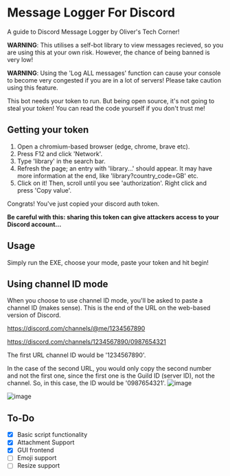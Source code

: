# Message Logger For Discord
A guide to Discord Message Logger by Oliver's Tech Corner!

**WARNING**: This utilises a self-bot library to view messages recieved, so you are using this at your own risk. However, the chance of being banned is very low!

**WARNING**: Using the 'Log ALL messages' function can cause your console to become very congested if you are in a lot of servers! Please take caution using this feature.

This bot needs your token to run. But being open source, it's not going to steal your token! You can read the code yourself if you don't trust me!


Getting your token
-----------------------
1. Open a chromium-based browser (edge, chrome, brave etc).
2. Press F12 and click 'Network'.
3. Type 'library' in the search bar.
4. Refresh the page; an entry with 'library...' should appear. It may have more information at the end, like 'library?country_code=GB' etc.
5. Click on it! Then, scroll until you see 'authorization'. Right click and press 'Copy value'. 

Congrats! You've just copied your discord auth token. 

**Be careful with this: sharing this token can give attackers access to your Discord account...**

Usage
---------------
Simply run the EXE, choose your mode, paste your token and hit begin!


Using channel ID mode
-----------------------------------------------
When you choose to use channel ID mode, you'll be asked to paste a channel ID (makes sense). This is the end of the URL on the web-based version of Discord.

https://discord.com/channels/@me/1234567890

https://discord.com/channels/1234567890/0987654321

The first URL channel ID would be '1234567890'.

In the case of the second URL, you would only copy the second number and not the first one, since the first one is the Guild ID (server ID), not the channel. So, in this case, the ID would be '0987654321'.
![image](https://user-images.githubusercontent.com/89639839/196053407-716bb34d-ba45-4be0-b984-1c23cfbfb667.png)

![image](https://user-images.githubusercontent.com/89639839/196053403-82cd87a1-ae17-4516-b6a5-5514ca428882.png)

To-Do
----------
- [x] Basic script functionality
- [x] Attachment Support
- [x] GUI frontend
- [ ] Emoji support
- [ ] Resize support
